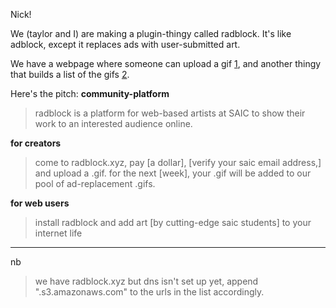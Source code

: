 Nick!

We (taylor and I) are making a plugin-thingy called radblock. It's like adblock, except it replaces ads with user-submitted art.

We have a webpage where someone can upload a gif [1], and another thingy that builds a list of the gifs [2].

Here's the pitch:
**community-platform**

> radblock is a platform for web-based artists at SAIC to show their work to an interested audience online. 

**for creators**

> come to radblock.xyz, pay [a dollar], [verify your saic email address,] and upload a .gif. for the next [week], your .gif will be added to our pool of ad-replacement .gifs.

**for web users**

> install radblock and add art [by cutting-edge saic students] to your internet life

* * *


[1]: http://radblock.xyz.s3.amazonaws.com/index.html
[2]: http://list.radblock.xyz.s3.amazonaws.com/list.json

nb

> we have radblock.xyz but dns isn't set up yet, append ".s3.amazonaws.com" to the urls in the list accordingly.
